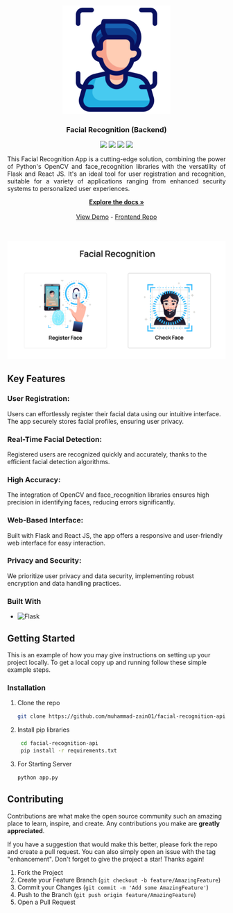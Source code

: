 <br />
<div align="center">
<img src="https://raw.githubusercontent.com/Muhammad-Zain01/facial-recognition-client/main/public/logo.png" style="width: 250px;" />
<h3 align="center">Facial Recognition (Backend)</h3>
<div>
    <a href="https://github.com/muhammad-zain01/facial-recognition-api/graphs/contributors"><img src="https://img.shields.io/github/contributors/muhammad-zain01/facial-recognition-api.svg?style=for-the-badge" /></a>
    <a href="https://github.com/muhammad-zain01/facial-recognition-api/network/members"><img src="https://img.shields.io/github/forks/muhammad-zain01/facial-recognition-api.svg?style=for-the-badge" /></a>
    <a href="https://github.com/muhammad-zain01/facial-recognition-api/stargazers"><img src="https://img.shields.io/github/stars/muhammad-zain01/facial-recognition-api.svg?style=for-the-badge" /></a>
    <a href="https://github.com/muhammad-zain01/facial-recognition-api/issues"><img src="https://img.shields.io/github/issues/muhammad-zain01/facial-recognition-api.svg?style=for-the-badge" /></a>
</div>

  <p align="center" style="text-align: justify;">
    This Facial Recognition App is a cutting-edge solution, combining the power of Python's OpenCV and face_recognition libraries with the versatility of Flask and React JS. It's an ideal tool for user registration and recognition, suitable for a variety of applications ranging from enhanced security systems to personalized user experiences.
  </p>
    <a href="https://github.com/muhammad-zain01/facial-recognition-api"><strong>Explore the docs »</strong></a>
    <br />
    <br />
    <a href="https://facial-recognitionapp.vercel.app/">View Demo</a>
    -
    <a href="https://github.com/Muhammad-Zain01/facial-recognition-client/">Frontend Repo</a>
    <br />
    <br />
    <br />
</div>


[![Product Name Screen Shot][product-screenshot]](https://facial-recognitionapp.vercel.app/)

## Key Features
### User Registration: 
Users can effortlessly register their facial data using our intuitive interface. The app securely stores facial profiles, ensuring user privacy.

### Real-Time Facial Detection: 
Registered users are recognized quickly and accurately, thanks to the efficient facial detection algorithms.

### High Accuracy: 
The integration of OpenCV and face_recognition libraries ensures high precision in identifying faces, reducing errors significantly.

### Web-Based Interface: 
Built with Flask and React JS, the app offers a responsive and user-friendly web interface for easy interaction.

### Privacy and Security: 
We prioritize user privacy and data security, implementing robust encryption and data handling practices.


### Built With

* ![Flask][Flask]

## Getting Started

This is an example of how you may give instructions on setting up your project locally.
To get a local copy up and running follow these simple example steps.

### Installation

1. Clone the repo
   ```sh
   git clone https://github.com/muhammad-zain01/facial-recognition-api.git
   ```
2. Install pip libraries
   ```sh
    cd facial-recognition-api
    pip install -r requirements.txt
   ```
3. For Starting Server
   ```sh
   python app.py
   ```


<!-- CONTRIBUTING -->
## Contributing

Contributions are what make the open source community such an amazing place to learn, inspire, and create. Any contributions you make are **greatly appreciated**.

If you have a suggestion that would make this better, please fork the repo and create a pull request. You can also simply open an issue with the tag "enhancement".
Don't forget to give the project a star! Thanks again!

1. Fork the Project
2. Create your Feature Branch (`git checkout -b feature/AmazingFeature`)
3. Commit your Changes (`git commit -m 'Add some AmazingFeature'`)
4. Push to the Branch (`git push origin feature/AmazingFeature`)
5. Open a Pull Request


[contributors-shield]: https://img.shields.io/github/contributors/muhammad-zain01/facial-recognition-api.svg?style=for-the-badge
[contributors-url]: https://github.com/muhammad-zain01/facial-recognition-api/graphs/contributors
[forks-shield]: https://img.shields.io/github/forks/muhammad-zain01/facial-recognition-api.svg?style=for-the-badge
[forks-url]: https://github.com/muhammad-zain01/facial-recognition-api/network/members
[stars-shield]: https://img.shields.io/github/stars/muhammad-zain01/facial-recognition-api.svg?style=for-the-badge
[stars-url]: https://github.com/muhammad-zain01/facial-recognition-api/stargazers
[issues-shield]: https://img.shields.io/github/issues/muhammad-zain01/facial-recognition-api.svg?style=for-the-badge
[issues-url]: https://github.com/muhammad-zain01/facial-recognition-api/issues
[license-shield]: https://img.shields.io/github/license/muhammad-zain01/facial-recognition-api.svg?style=for-the-badge
[license-url]: https://github.com/muhammad-zain01/facial-recognition-api/blob/master/LICENSE.txt
[linkedin-shield]: https://img.shields.io/badge/-LinkedIn-black.svg?style=for-the-badge&logo=linkedin&colorB=555
[linkedin-url]: https://linkedin.com/in/linkedin_username
[product-screenshot]: https://raw.githubusercontent.com/Muhammad-Zain01/facial-recognition-client/main/preview.png
[Next.js]: https://img.shields.io/badge/next.js-000000?style=for-the-badge&logo=nextdotjs&logoColor=white

[Express.js]: https://img.shields.io/badge/express.js-f1dd1c?style=for-the-badge
[Node.js]: https://img.shields.io/badge/Node.js-43853D?style=for-the-badge&logo=node.js&logoColor=white
[Next-url]: https://nextjs.org/
[React.js]: https://img.shields.io/badge/React-4A4A55?style=for-the-badge&logo=react&logoColor=white
[Flask]: https://img.shields.io/badge/flask-3776AB?style=for-the-badge&logo=python&logoColor=white

[React-url]: https://reactjs.org/
[Vue.js]: https://img.shields.io/badge/Vue.js-35495E?style=for-the-badge&logo=vuedotjs&logoColor=4FC08D
[Vue-url]: https://vuejs.org/
[Angular.io]: https://img.shields.io/badge/Angular-DD0031?style=for-the-badge&logo=angular&logoColor=white
[Angular-url]: https://angular.io/
[Svelte.dev]: https://img.shields.io/badge/Svelte-4A4A55?style=for-the-badge&logo=svelte&logoColor=FF3E00
[Svelte-url]: https://svelte.dev/
[Laravel.com]: https://img.shields.io/badge/Laravel-FF2D20?style=for-the-badge&logo=laravel&logoColor=white
[Laravel-url]: https://laravel.com
[Bootstrap.com]: https://img.shields.io/badge/Bootstrap-563D7C?style=for-the-badge&logo=bootstrap&logoColor=white
[Bootstrap-url]: https://getbootstrap.com
[JQuery.com]: https://img.shields.io/badge/jQuery-0769AD?style=for-the-badge&logo=jquery&logoColor=white
[JQuery-url]: https://jquery.com 

